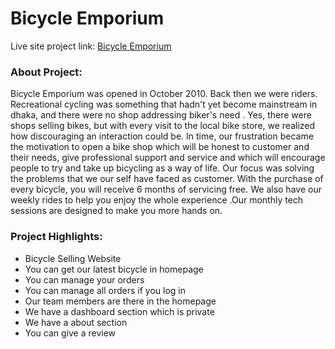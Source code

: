 # Bicycle Emporium
Live site project link: [Bicycle Emporium]( https://bicycle-emporium.web.app/)

### About Project:
Bicycle Emporium was opened in October 2010. Back then we were riders. Recreational cycling was something that hadn't yet become mainstream in dhaka, and there were no shop addressing biker's need . Yes, there were shops selling bikes, but with every visit to the local bike store, we realized how discouraging an interaction could be. In time, our frustration became the motivation to open a bike shop which will be honest to customer and their needs, give professional support and service and which will encourage people to try and take up bicycling as a way of life. Our focus was solving the problems that we our self have faced as customer. With the purchase of every bicycle, you will receive 6 months of servicing free. We also have our weekly rides to help you enjoy the whole experience .Our monthly tech sessions are designed to make you more hands on.

### Project Highlights:
* Bicycle Selling Website
* You can get our latest bicycle in homepage
* You can manage your orders
* You can manage all orders if you log in
* Our team members are there in the homepage
* We have a dashboard section which is private
* We have a about section
* You can give a review
